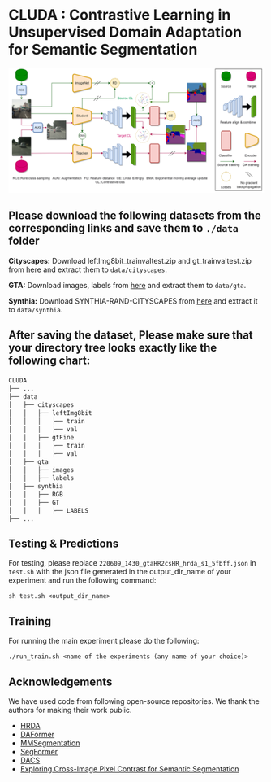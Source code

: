 # CLUDA : Contrastive Learning in Unsupervised Domain Adaptation for Semantic Segmentation

![alt text](./docs/uda_cl.drawio.png)

## Please download the following datasets from the corresponding links and save them to `./data` folder

**Cityscapes:** Download leftImg8bit_trainvaltest.zip and
gt_trainvaltest.zip from [here](https://www.cityscapes-dataset.com/downloads/)
and extract them to `data/cityscapes`.

**GTA:** Download images, labels from
[here](https://download.visinf.tu-darmstadt.de/data/from_games/) and extract
them to `data/gta`.

**Synthia:** Download SYNTHIA-RAND-CITYSCAPES from
[here](http://synthia-dataset.net/downloads/) and extract it to `data/synthia`.

## After saving the dataset, Please make sure that your directory tree looks exactly like the following chart:

```none
CLUDA
├── ...
├── data
│   ├── cityscapes
│   │   ├── leftImg8bit
│   │   │   ├── train
│   │   │   ├── val
│   │   ├── gtFine
│   │   │   ├── train
│   │   │   ├── val
│   ├── gta
│   │   ├── images
│   │   ├── labels
│   ├── synthia
│   │   ├── RGB
│   │   ├── GT
│   │   │   ├── LABELS
├── ...
```

## Testing & Predictions

For testing, please replace `220609_1430_gtaHR2csHR_hrda_s1_5fbff.json` in `test.sh` with the json file generated in the output_dir_name of your experiment and run the following command:

```shell
sh test.sh <output_dir_name>
```

## Training

For running the main experiment please do the following:

```shell
./run_train.sh <name of the experiments (any name of your choice)>
```

## Acknowledgements

We have used code from following open-source repositories. We thank the authors for making their work public. 

* [HRDA](https://github.com/lhoyer/HRDA)
* [DAFormer](https://github.com/lhoyer/DAFormer)
* [MMSegmentation](https://github.com/open-mmlab/mmsegmentation)
* [SegFormer](https://github.com/NVlabs/SegFormer)
* [DACS](https://github.com/vikolss/DACS)
* [Exploring Cross-Image Pixel Contrast for Semantic Segmentation](https://github.com/tfzhou/ContrastiveSeg)
